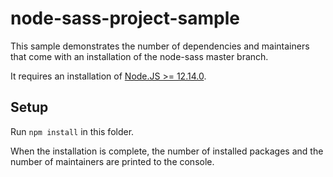 # node-sass-project-sample

This sample demonstrates the number of dependencies and maintainers that
come with an installation of the node-sass master branch.

It requires an installation of [Node.JS >= 12.14.0](https://nodejs.org/en/).

## Setup  

Run `` npm install `` in this folder.

When the installation is complete, the number of installed packages and the number
of maintainers are printed to the console.
